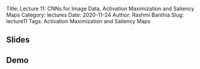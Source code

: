 Title: Lecture 11: CNNs for Image Data, Activation Maximization and Saliency Maps
Category: lectures
Date: 2020-11-24
Author: Rashmi Banthia
Slug: lecture11
Tags: Activation Maximization and Saliency Maps

## Slides
<!-- 
- [Lecture 11: CNNs for Image Data, Activation Maximization and Saliency Maps	 | PDF]({attach}presentation/lecture11.pdf) 
- [Lecture 11: CNNs for Image Data, Activation Maximization and Saliency Maps	 | PPTX]({attach}presentation/lecture11.pptx)  -->


## Demo 

<!-- - [CNNs for Image Data, Activation Maximization and Saliency Maps](https://colab.research.google.com/drive/1telwLH_vQImE8GcnQ7bxQA2FkZpeNf8H?usp=sharing) -->